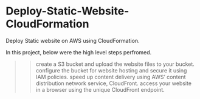 # Deploy-Static-Website-CloudFormation
Deploy Static website on AWS using CloudFormation.

In this project, below were the high level steps perfromed.

>>create a S3 bucket and upload the website files to your bucket. 
>>configure the bucket for website hosting and secure it using IAM policies. 
>>speed up content delivery using AWS’ content distribution network service, CloudFront. 
>>access your website in a browser using the unique CloudFront endpoint.
